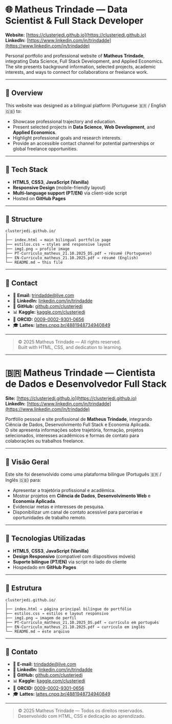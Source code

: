# 🌐 Matheus Trindade — Data Scientist & Full Stack Developer

**Website:** [https://clusterjedi.github.io](https://clusterjedi.github.io)  
**LinkedIn:** [https://www.linkedin.com/in/trindadde](https://www.linkedin.com/in/trindadde)

Personal portfolio and professional website of **Matheus Trindade**, integrating Data Science, Full Stack Development, and Applied Economics.  
The site presents background information, selected projects, academic interests, and ways to connect for collaborations or freelance work.

---

## 🧠 Overview

This website was designed as a bilingual platform (Portuguese 🇧🇷 / English 🇬🇧) to:

- Showcase professional trajectory and education.  
- Present selected projects in **Data Science**, **Web Development**, and **Applied Economics**.  
- Highlight professional goals and research interests.  
- Provide an accessible contact channel for potential partnerships or global freelance opportunities.

---

## 🧰 Tech Stack

- **HTML5**, **CSS3**, **JavaScript (Vanilla)**
- **Responsive Design** (mobile-friendly layout)
- **Multi-language support (PT/EN)** via client-side script
- Hosted on **GitHub Pages**

---

## 🧩 Structure
```text
clusterjedi.github.io/
│
├── index.html → main bilingual portfolio page
├── estilos.css → styles and responsive layout
├── img1.png → profile image
├── PT-Curriculo_matheus_21.10.2025_DS.pdf → résumé (Portuguese)
├── EN-Curriculo_matheus_21.10.2025.pdf → résumé (English)
└── README.md → this file
```

---

## 🧭 Contact

- 📧 **Email:** [trindadde@live.com](mailto:trindadde@live.com)  
- 💼 **LinkedIn:** [linkedin.com/in/trindadde](https://www.linkedin.com/in/trindadde)  
- 🧮 **GitHub:** [github.com/clusterjedi](https://github.com/clusterjedi)  
- 📊 **Kaggle:** [kaggle.com/clusterjedi](https://kaggle.com/clusterjedi)  
- 🔬 **ORCID:** [0009-0002-9301-0656](https://orcid.org/0009-0002-9301-0656)  
- 🎓 **Lattes:** [lattes.cnpq.br/4881948734940849](http://lattes.cnpq.br/4881948734940849)

---

> © 2025 Matheus Trindade — All rights reserved.  
> Built with HTML, CSS, and dedication to learning.

---

# 🇧🇷 Matheus Trindade — Cientista de Dados e Desenvolvedor Full Stack

**Site:** [https://clusterjedi.github.io](https://clusterjedi.github.io)  
**LinkedIn:** [https://www.linkedin.com/in/trindadde](https://www.linkedin.com/in/trindadde)

Portfólio pessoal e site profissional de **Matheus Trindade**, integrando Ciência de Dados, Desenvolvimento Full Stack e Economia Aplicada.  
O site apresenta informações sobre trajetória, formação, projetos selecionados, interesses acadêmicos e formas de contato para colaborações ou trabalhos freelance.

---

## 🧠 Visão Geral

Este site foi desenvolvido como uma plataforma bilíngue (Português 🇧🇷 / Inglês 🇬🇧) para:

- Apresentar a trajetória profissional e acadêmica.  
- Mostrar projetos em **Ciência de Dados**, **Desenvolvimento Web** e **Economia Aplicada**.  
- Evidenciar metas e interesses de pesquisa.  
- Disponibilizar um canal de contato acessível para parcerias e oportunidades de trabalho remoto.

---

## 🧰 Tecnologias Utilizadas

- **HTML5**, **CSS3**, **JavaScript (Vanilla)**  
- **Design Responsivo** (compatível com dispositivos móveis)  
- **Suporte bilíngue (PT/EN)** via script no lado do cliente  
- Hospedado em **GitHub Pages**

---

## 🧩 Estrutura
```text
clusterjedi.github.io/
│
├── index.html → página principal bilíngue do portfólio
├── estilos.css → estilos e layout responsivo
├── img1.png → imagem de perfil
├── PT-Curriculo_matheus_21.10.2025_DS.pdf → currículo em português
├── EN-Curriculo_matheus_21.10.2025.pdf → currículo em inglês
└── README.md → este arquivo
```

---

## 🧭 Contato

- 📧 **E-mail:** [trindadde@live.com](mailto:trindadde@live.com)  
- 💼 **LinkedIn:** [linkedin.com/in/trindadde](https://www.linkedin.com/in/trindadde)  
- 🧮 **GitHub:** [github.com/clusterjedi](https://github.com/clusterjedi)  
- 📊 **Kaggle:** [kaggle.com/clusterjedi](https://kaggle.com/clusterjedi)  
- 🔬 **ORCID:** [0009-0002-9301-0656](https://orcid.org/0009-0002-9301-0656)  
- 🎓 **Lattes:** [lattes.cnpq.br/4881948734940849](http://lattes.cnpq.br/4881948734940849)

---

> © 2025 Matheus Trindade — Todos os direitos reservados.  
> Desenvolvido com HTML, CSS e dedicação ao aprendizado.
